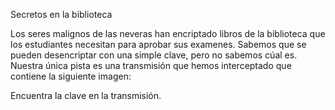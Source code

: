 Secretos en la biblioteca

Los seres malignos de las neveras han encriptado libros de la biblioteca que los estudiantes necesitan para aprobar sus examenes. Sabemos que se pueden desencriptar con una simple clave, pero no sabemos cúal es. Nuestra única pista es una transmisión que hemos interceptado que contiene la siguiente imagen: 

Encuentra la clave en la transmisión.